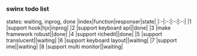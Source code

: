 ### swinx todo list
states: waiting, inprog, done
|index|function|responser|state|
|:-|:-:|:-:|:-:|
|1 |support hook|hjx|inprog|
|2 |support keyboard api||done|
|3 |make framework robust||done|
|4 |support richedit||done|
|5 |support translucent||waiting|
|6 |support keyboard layout||waiting|
|7 |support ime||waiting|
|8 |support multi monitor||waiting|
